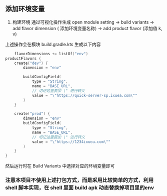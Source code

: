 ## 添加环境变量

1. 构建环境 通过可视化操作生成 open module setting -> build variants -> add flavor dimension (
   添加环境变量名称) -> add product flavor (添加值 k, v)

上述操作会在模块 build.gradle.kts 生成以下内容

```kotlin
    flavorDimensions += listOf("env")
productFlavors {
    create("dev") {
        dimension = "env"

        buildConfigField(
            type = "String",
            name = "BASE_URL",
            // 切记这里要加 \" 进行转义
            value = "\"https://quick-server-sp.ixuea.com\""
        )
    }

    create("prod") {
        dimension = "env"
        buildConfigField(
            type = "String",
            name = "BASE_URL",
            // 切记这里要加 \" 进行转义
            value = "\"https://1234ixuea.com\""
        )
    }
}
```

然后运行时在 Build Variants 中选择对应的环境变量即可

### 注意本项目不使用上述打包方式，而是采用比较简单的方式，利用 shell 脚本实现，在 shell 里面 build apk 动态替换掉项目里的env